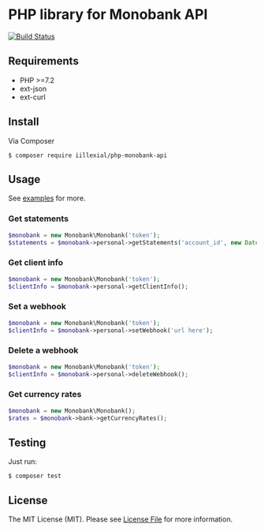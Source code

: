 # PHP library for Monobank API

[![Build Status](https://travis-ci.org/ivaaaan/php-monobank-api.svg?branch=master)](https://travis-ci.org/ivaaaan/php-monobank-api)

## Requirements

* PHP >=7.2
* ext-json
* ext-curl

## Install

Via Composer

`$ composer require iillexial/php-monobank-api`

## Usage

See [examples](/examples) for more.

### Get statements

```php
$monobank = new Monobank\Monobank('token');
$statements = $monobank->personal->getStatements('account_id', new DateTime());
```

### Get client info

```php
$monobank = new Monobank\Monobank('token');
$clientInfo = $monobank->personal->getClientInfo();

```

### Set a webhook

```php
$monobank = new Monobank\Monobank('token');
$clientInfo = $monobank->personal->setWebhook('url here');
```

### Delete a webhook

```php
$monobank = new Monobank\Monobank('token');
$clientInfo = $monobank->personal->deleteWebhook();
```


### Get currency rates

```php
$monobank = new Monobank\Monobank();
$rates = $monobank->bank->getCurrencyRates();
```

## Testing

Just run:

`$ composer test`


## License

The MIT License (MIT). Please see [License File](LICENSE) for more information.
